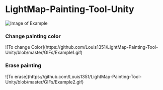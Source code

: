 # LightMap-Painting-Tool-Unity
 
![Image of Example](https://github.com/Louis1351/LightMap-Painting-Tool-Unity/blob/master/Images/Example1.PNG)
<h3>Change painting color</h3>
![To change Color](https://github.com/Louis1351/LightMap-Painting-Tool-Unity/blob/master/GIFs/Example1.gif)
<h3>Erase painting</h3>
![To erase](https://github.com/Louis1351/LightMap-Painting-Tool-Unity/blob/master/GIFs/Example2.gif)
